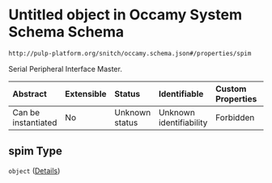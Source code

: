 # Untitled object in Occamy System Schema Schema

```txt
http://pulp-platform.org/snitch/occamy.schema.json#/properties/spim
```

Serial Peripheral Interface Master.

| Abstract            | Extensible | Status         | Identifiable            | Custom Properties | Additional Properties | Access Restrictions | Defined In                                                       |
| :------------------ | :--------- | :------------- | :---------------------- | :---------------- | :-------------------- | :------------------ | :--------------------------------------------------------------- |
| Can be instantiated | No         | Unknown status | Unknown identifiability | Forbidden         | Allowed               | none                | [occamy.schema.json*](occamy.schema.json "open original schema") |

## spim Type

`object` ([Details](occamy-properties-spim.md))
